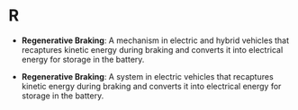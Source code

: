 # R

- **Regenerative Braking**: A mechanism in electric and hybrid vehicles that recaptures kinetic energy during braking and converts it into electrical energy for storage in the battery.

- **Regenerative Braking**: A system in electric vehicles that recaptures kinetic energy during braking and converts it into electrical energy for storage in the battery.